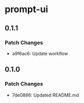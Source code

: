 # prompt-ui

## 0.1.1

### Patch Changes

- a9f6ac6: Update workflow

## 0.1.0

### Patch Changes

- 7de0886: Updated README.md
